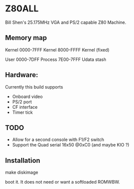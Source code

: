 # Z80ALL

Bill Shen's 25.175MHz VGA and PS/2 capable Z80 Machine.

## Memory map

Kernel
0000-7FFF	Kernel
8000-FFFF	Kernel (fixed)

User
0000-7DFF	Process
7E00-7FFF	Udata stash

## Hardware:

Currently this build supports
- Onboard video
- PS/2 port
- CF interface
- Timer tick

## TODO

- Allow for a second console with F1/F2 switch
- Support the Quad serial 16x50 @0xC0 (and maybe KIO ?)

## Installation

make diskimage

boot it. It does not need or want a softloaded ROMWBW.

